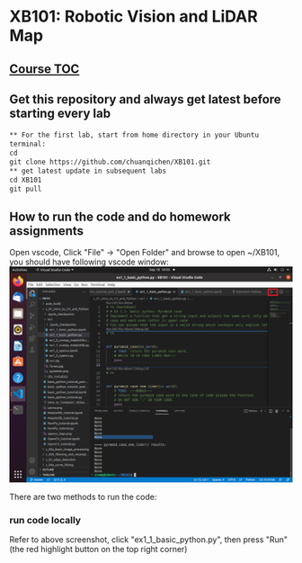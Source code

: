 # XB101: Robotic Vision and LiDAR Map

## [Course TOC](https://github.com/chuanqichen/XB101/blob/master/TOC.md)

## Get this repository and always get latest before starting every lab
```
** For the first lab, start from home directory in your Ubuntu terminal: 
cd 
git clone https://github.com/chuanqichen/XB101.git
** get latest update in subsequent labs 
cd XB101
git pull
```

## How to run the code and do homework assignments 
Open vscode, Click "File" -> "Open Folder" and browse to open ~/XB101, you should have following vscode window: 
<img src="XB101_VSCode.png" width="800">

There are two methods to run the code: 
### run code locally 
Refer to above screenshot, click "ex1_1_basic_python.py", then press "Run" (the red highlight button on the top right corner)
